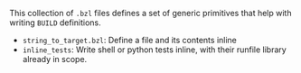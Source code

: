 This collection of `.bzl` files defines a set of generic primitives
that help with writing `BUILD` definitions.

* `string_to_target.bzl`: Define a file and its contents inline
* `inline_tests`: Write shell or python tests inline, with their
  runfile library already in scope.
